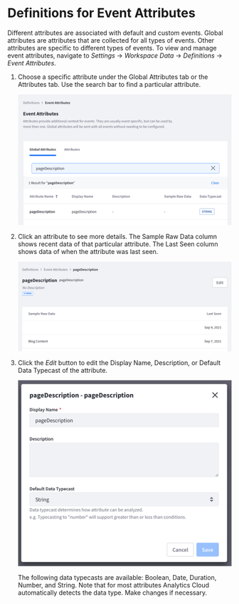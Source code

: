 # Definitions for Event Attributes

Different attributes are associated with default and custom events. Global attributes are attributes that are collected for all types of events. Other attributes are specific to different types of events. To view and manage event attributes, navigate to *Settings* &rarr; *Workspace Data* &rarr; *Definitions* &rarr; *Event Attributes*.

1. Choose a specific attribute under the Global Attributes tab or the Attributes tab. Use the search bar to find a particular attribute.

    ![Select or search for a specific event attribute.](./definitions-for-event-attributes/images/01.png)

2. Click an attribute to see more details. The Sample Raw Data column shows recent data of that particular attribute. The Last Seen column shows data of when the attribute was last seen. 

    ![View the details of a particular attribute.](./definitions-for-event-attributes/images/02.png)
   
3. Click the *Edit* button to edit the Display Name, Description, or Default Data Typecast of the attribute. 

    ![Click the Edit button to make changes to the event attribute.](./definitions-for-event-attributes/images/03.png)

    The following data typecasts are available: Boolean, Date, Duration, Number, and String. Note that for most attributes Analytics Cloud automatically detects the data type. Make changes if necessary.